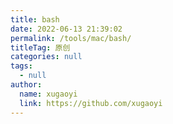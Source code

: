 ```yaml
---
title: bash
date: 2022-06-13 21:39:02
permalink: /tools/mac/bash/
titleTag: 原创
categories: null
tags: 
  - null
author: 
  name: xugaoyi
  link: https://github.com/xugaoyi
---
```



